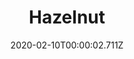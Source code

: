 ---
templateKey: blog-post
title: Hazelnut
type: forage
description: Thats one big hazelnut!,
featuredpost: false
date: 2020-02-10T00:00:02.711Z
featuredimage: /img/Hazelnut.png
sellPrice: 90
tags:
  - Fall
  - forageable
  - Fall Seeds
  - Roasted Hazelnuts
  - Stuffing
  - Fall Foraging Bundle
---